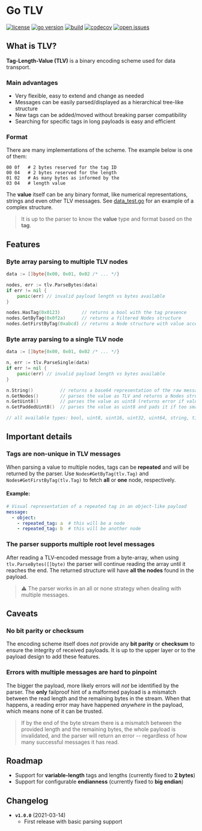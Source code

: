 # Go TLV

[![license](https://img.shields.io/github/license/pauloavelar/go-tlv)](https://github.com/pauloavelar/go-tlv/blob/main/LICENSE)
[![go version](https://img.shields.io/github/go-mod/go-version/pauloavelar/go-tlv)](https://github.com/pauloavelar/go-tlv/blob/main/go.mod)
[![build](https://img.shields.io/github/workflow/status/pauloavelar/go-tlv/CI)](https://github.com/pauloavelar/go-tlv/actions/workflows/ci.yml)
[![codecov](https://codecov.io/gh/pauloavelar/go-tlv/branch/main/graph/badge.svg?token=4V15TQTKRR)](https://codecov.io/gh/pauloavelar/go-tlv)
[![open issues](https://img.shields.io/github/issues-raw/pauloavelar/go-tlv)](https://github.com/pauloavelar/go-tlv/issues)

## What is TLV?

**Tag-Length-Value (TLV)** is a binary encoding scheme used for data transport.

### Main advantages

* Very flexible, easy to extend and change as needed
* Messages can be easily parsed/displayed as a hierarchical tree-like structure
* New tags can be added/moved without breaking parser compatibility
* Searching for specific tags in long payloads is easy and efficient

### Format

There are many implementations of the scheme. The example below is one of them:

```
00 0f   # 2 bytes reserved for the tag ID
00 04   # 2 bytes reserved for the length
01 02   # As many bytes as informed by the
03 04   # length value
```

The **value** itself can be any binary format, like numerical representations, strings and even other
TLV messages. See [data_test.go](https://github.com/pauloavelar/go-tlv/blob/main/tlv/data_test.go)
for an example of a complex structure.

> It is up to the parser to know the **value** type and format based on the **tag**.

## Features

### Byte array parsing to multiple TLV nodes

```go
data := []byte{0x00, 0x01, 0x02 /* ... */}

nodes, err := tlv.ParseBytes(data)
if err != nil {
	panic(err) // invalid payload length vs bytes available
}

nodes.HasTag(0x0123)        // returns a bool with the tag presence
nodes.GetByTag(0x0f2a)      // returns a filtered Nodes structure
nodes.GetFirstByTag(0xabcd) // returns a Node structure with value accessors 
```

### Byte array parsing to a single TLV node

```go
data := []byte{0x00, 0x01, 0x02 /* ... */}

n, err := tlv.ParseSingle(data)
if err != nil {
    panic(err) // invalid payload length vs bytes available
}

n.String()          // returns a base64 representation of the raw message
n.GetNodes()        // parses the value as TLV and returns a Nodes structure (or error)
n.GetUint8()        // parses the value as uint8 (returns error if value is too small)
n.GetPaddedUint8()  // parses the value as uint8 and pads it if too small

// all available types: bool, uint8, uint16, uint32, uint64, string, time.Time and Nodes
```

## Important details

### Tags are non-unique in TLV messages

When parsing a value to multiple nodes, tags can be **repeated** and will be returned by
the parser. Use `Nodes#GetByTag(tlv.Tag)` and `Nodes#GetFirstByTag(tlv.Tag)` to fetch **all**
or **one** node, respectively.

#### Example:

```yaml
# Visual representation of a repeated tag in an object-like payload
message:
  - object:
    - repeated_tag: a  # this will be a node 
    - repeated_tag: b  # this will be another node
```

### The parser supports multiple root level messages

After reading a TLV-encoded message from a byte-array, when using `tlv.ParseBytes([]byte)`
the parser will continue reading the array until it reaches the end. The returned structure
will have **all the nodes** found in the payload.

> ⚠️ The parser works in an all or none strategy when dealing with multiple messages.

## Caveats

### No bit parity or checksum

The encoding scheme itself does *not* provide any **bit parity** or **checksum** to ensure
the  integrity of received payloads. It is up to the upper layer or to the payload design
to add these features.

### Errors with multiple messages are hard to pinpoint

The bigger the payload, more likely errors will *not* be identified by the parser. The
**only** failproof hint of a malformed payload is a mismatch between the read length and
the remaining bytes in the stream. When that happens, a reading error may have happened
*anywhere* in the payload, which means none of it can be trusted.

> If by the end of the byte stream there is a mismatch between the provided length and
> the remaining bytes, the whole payload is invalidated, and the parser will return an
> error -- regardless of how many successful messages it has read. 

## Roadmap

* Support for **variable-length** tags and lengths (currently fixed to **2 bytes**)
* Support for configurable **endianness** (currently fixed to **big endian**)

## Changelog

* **`v1.0.0`** (2021-03-14) 
  * First release with basic parsing support
